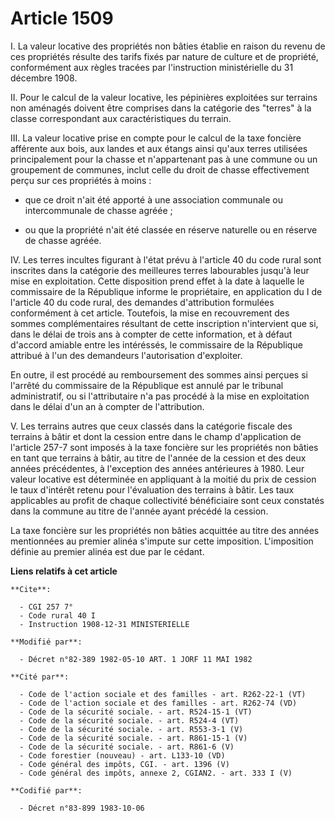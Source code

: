 # Article 1509

I. La valeur locative des propriétés non bâties établie en raison du revenu de ces propriétés résulte des tarifs fixés par
nature de culture et de propriété, conformément aux règles tracées par l'instruction ministérielle du 31 décembre 1908.

II. Pour le calcul de la valeur locative, les pépinières exploitées sur terrains non aménagés doivent être comprises dans la
catégorie des "terres" à la classe correspondant aux caractéristiques du terrain.

III. La valeur locative prise en compte pour le calcul de la taxe foncière afférente aux bois, aux landes et aux étangs ainsi
qu'aux terres utilisées principalement pour la chasse et n'appartenant pas à une commune ou un groupement de communes, inclut
celle du droit de chasse effectivement perçu sur ces propriétés à moins :

- que ce droit n'ait été apporté à une association communale ou intercommunale de chasse agréée ;

- ou que la propriété n'ait été classée en réserve naturelle ou en réserve de chasse agréée.

IV. Les terres incultes figurant à l'état prévu à l'article 40 du code rural sont inscrites dans la catégorie des meilleures
terres labourables jusqu'à leur mise en exploitation. Cette disposition prend effet à la date à laquelle le commissaire de la
République informe le propriétaire, en application du I de l'article 40 du code rural, des demandes d'attribution formulées
conformément à cet article. Toutefois, la mise en recouvrement des sommes complémentaires résultant de cette inscription
n'intervient que si, dans le délai de trois ans à compter de cette information, et à défaut d'accord amiable entre les
intéréssés, le commissaire de la République attribué à l'un des demandeurs l'autorisation d'exploiter.

En outre, il est procédé au remboursement des sommes ainsi perçues si l'arrêté du commissaire de la République est annulé par
le tribunal administratif, ou si l'attributaire n'a pas procédé à la mise en exploitation dans le délai d'un an à compter de
l'attribution.

V. Les terrains autres que ceux classés dans la catégorie fiscale des terrains à bâtir et dont la cession entre dans le champ
d'application de l'article 257-7 sont imposés à la taxe foncière sur les propriétés non bâties en tant que terrains à bâtir,
au titre de l'année de la cession et des deux années précédentes, à l'exception des années antérieures à 1980. Leur valeur
locative est déterminée en appliquant à la moitié du prix de cession le taux d'intérêt retenu pour l'évaluation des terrains
à bâtir. Les taux applicables au profit de chaque collectivité bénéficiaire sont ceux constatés dans la commune au titre de
l'année ayant précédé la cession.

La taxe foncière sur les propriétés non bâties acquittée au titre des années mentionnées au premier alinéa s'impute sur cette
imposition. L'imposition définie au premier alinéa est due par le cédant.

**Liens relatifs à cet article**

	**Cite**:

	  - CGI 257 7°
	  - Code rural 40 I
	  - Instruction 1908-12-31 MINISTERIELLE

	**Modifié par**:

	  - Décret n°82-389 1982-05-10 ART. 1 JORF 11 MAI 1982

	**Cité par**:

	  - Code de l'action sociale et des familles - art. R262-22-1 (VT)
	  - Code de l'action sociale et des familles - art. R262-74 (VD)
	  - Code de la sécurité sociale. - art. R524-15-1 (VT)
	  - Code de la sécurité sociale. - art. R524-4 (VT)
	  - Code de la sécurité sociale. - art. R553-3-1 (V)
	  - Code de la sécurité sociale. - art. R861-15-1 (V)
	  - Code de la sécurité sociale. - art. R861-6 (V)
	  - Code forestier (nouveau) - art. L133-10 (VD)
	  - Code général des impôts, CGI. - art. 1396 (V)
	  - Code général des impôts, annexe 2, CGIAN2. - art. 333 I (V)

	**Codifié par**:

	  - Décret n°83-899 1983-10-06
